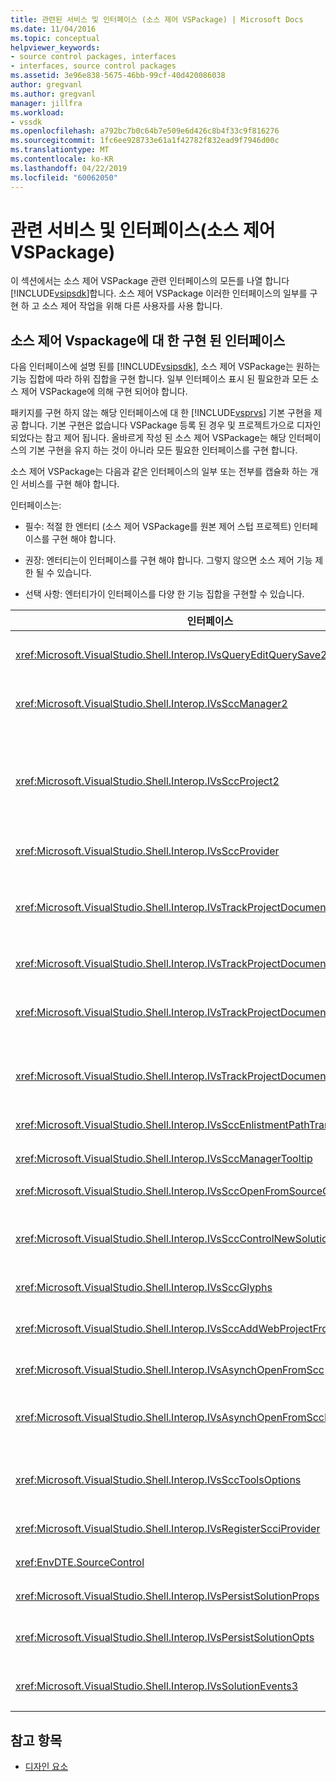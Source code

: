 ```yaml
---
title: 관련된 서비스 및 인터페이스 (소스 제어 VSPackage) | Microsoft Docs
ms.date: 11/04/2016
ms.topic: conceptual
helpviewer_keywords:
- source control packages, interfaces
- interfaces, source control packages
ms.assetid: 3e96e838-5675-46bb-99cf-40d420086038
author: gregvanl
ms.author: gregvanl
manager: jillfra
ms.workload:
- vssdk
ms.openlocfilehash: a792bc7b0c64b7e509e6d426c8b4f33c9f816276
ms.sourcegitcommit: 1fc6ee928733e61a1f42782f832ead9f7946d00c
ms.translationtype: MT
ms.contentlocale: ko-KR
ms.lasthandoff: 04/22/2019
ms.locfileid: "60062050"
---
```

# <a name="related-services-and-interfaces-source-control-vspackage"></a>관련 서비스 및 인터페이스(소스 제어 VSPackage)
이 섹션에서는 소스 제어 VSPackage 관련 인터페이스의 모든를 나열 합니다 [!INCLUDE[vsipsdk](../../extensibility/includes/vsipsdk_md.md)]합니다. 소스 제어 VSPackage 이러한 인터페이스의 일부를 구현 하 고 소스 제어 작업을 위해 다른 사용자를 사용 합니다.

## <a name="interfaces-implemented-by-and-for-source-control-vspackages"></a>소스 제어 Vspackage에 대 한 구현 된 인터페이스
 다음 인터페이스에 설명 된를 [!INCLUDE[vsipsdk](../../extensibility/includes/vsipsdk_md.md)], 소스 제어 VSPackage는 원하는 기능 집합에 따라 하위 집합을 구현 합니다. 일부 인터페이스 표시 된 필요한과 모든 소스 제어 VSPackage에 의해 구현 되어야 합니다.

 패키지를 구현 하지 않는 해당 인터페이스에 대 한 [!INCLUDE[vsprvs](../../code-quality/includes/vsprvs_md.md)] 기본 구현을 제공 합니다. 기본 구현은 없습니다 VSPackage 등록 된 경우 및 프로젝트가으로 디자인 되었다는 참고 제어 됩니다. 올바르게 작성 된 소스 제어 VSPackage는 해당 인터페이스의 기본 구현을 유지 하는 것이 아니라 모든 필요한 인터페이스를 구현 합니다.

 소스 제어 VSPackage는 다음과 같은 인터페이스의 일부 또는 전부를 캡슐화 하는 개인 서비스를 구현 해야 합니다.

 인터페이스는:

- 필수: 적절 한 엔터티 (소스 제어 VSPackage를 원본 제어 스텁 프로젝트) 인터페이스를 구현 해야 합니다.

- 권장: 엔터티는이 인터페이스를 구현 해야 합니다. 그렇지 않으면 소스 제어 기능 제한 될 수 있습니다.

- 선택 사항: 엔터티가이 인터페이스를 다양 한 기능 집합을 구현할 수 있습니다.

| 인터페이스 | 용도 | 에 의해 구현 | 구현? |
| - | - |--------------------------|-------------|
| <xref:Microsoft.VisualStudio.Shell.Interop.IVsQueryEditQuerySave2> | 편집기는 수정 하거나 파일을 저장 하기 전에이 인터페이스를 호출 합니다. 소스 제어 VSPackage 파일을 체크 아웃 하거나 거부할 수 작업을 체크 아웃 하지 못하면 합니다. | 소스 제어 VSPackage | 권장 |
| <xref:Microsoft.VisualStudio.Shell.Interop.IVsSccManager2> | 이 인터페이스는 등록 및 소스 제어를 사용 하 여 프로젝트의 등록을 취소 하 고 기본 소스 컨트롤 문자 모양에 대 한 지원을 제공 하는 같은 프로젝트에 대 한 기본 소스 제어 기능을 제공 합니다. | 소스 제어 VSPackage | 필수 |
| <xref:Microsoft.VisualStudio.Shell.Interop.IVsSccProject2> | 이 인터페이스에서 가져온 합니다 <xref:Microsoft.VisualStudio.Shell.Interop.IVsHierarchy> 를 사용 하 여는 <xref:System.Runtime.InteropServices.Marshal.QueryInterface%2A> 함수 또는 간단히 구현 하는 개체를 캐스팅 하 여 `IVsHierarchy` 를 `IVsSccProject2`합니다. 현재 소스 제어 상태 또는 위치를 프로젝트에 게 알리는 또는 프로젝트에서 소스 제어에서 파일 가져오기에 대 한 사용 됩니다. | 프로젝트 | 필수 |
| <xref:Microsoft.VisualStudio.Shell.Interop.IVsSccProvider> | 통합 모듈을 현재 활성 VSPackage를 설정 하려면이 인터페이스를 사용 합니다. | 소스 제어 VSPackage | 필수 |
| <xref:Microsoft.VisualStudio.Shell.Interop.IVsTrackProjectDocuments2> | 이 인터페이스는 구독 모델을 기반으로 합니다. 모든 VSPackage를 사용 하 여 한다는 것을 문서 이벤트를 수신 하 고 주의 사항은 이러한 셸에서 발생 된 이벤트에 신호를 보낼 수 있습니다. 구현 되 고 처리 [!INCLUDE[vsprvs](../../code-quality/includes/vsprvs_md.md)]를 구현 하는 이벤트를 다시 전달 하는 `IVsTrackProjectDocumentsEvents2` VSPackage에 있습니다. | 원본 제어 스텁 | 필수 |
| <xref:Microsoft.VisualStudio.Shell.Interop.IVsTrackProjectDocuments3> | 이 인터페이스는 일괄 처리, 동기화 된 읽기/쓰기 작업 및 고급 제공 `OnQueryAddFiles` 메서드. | 원본 제어 스텁 | 필수 |
| <xref:Microsoft.VisualStudio.Shell.Interop.IVsTrackProjectDocumentsEvents2> | **솔루션 탐색기** 프로젝트 파일 및 폴더를 변경 하거나 프로젝트에서 삭제할 때 또는 프로젝트에 새 파일이 추가 될 때이 인터페이스를 호출 합니다. 소스 제어 VSPackage 프로젝트 파일을 체크 아웃 하거나 작업을 취소할 수 있습니다. | 소스 제어 VSPackage | 권장 |
| <xref:Microsoft.VisualStudio.Shell.Interop.IVsTrackProjectDocumentsEvents3> | **솔루션 탐색기** 프로젝트 IVstrackProjectDocuments3 인터페이스의 메서드 호출에 대 한 응답에서이 인터페이스를 호출 합니다. 소스 제어 VSPackage 동기화 일괄 처리 작업을 추적할 수 읽기/쓰기 작업을 여러분과 함께 더 많은 고급 `OnQueryAddFiles` 메서드. | 소스 제어 VSPackage | 권장 |
| <xref:Microsoft.VisualStudio.Shell.Interop.IVsSccEnlistmentPathTranslation> | 이 인터페이스는 인 리스트 먼 트 관리 웹 프로젝트에 대 한 지원을 제공 합니다. | 소스 제어 VSPackage | 권장 |
| <xref:Microsoft.VisualStudio.Shell.Interop.IVsSccManagerTooltip> | 이 인터페이스는 프로젝트에서 소스 제어 파일에 대 한 도구 설명이 검색에 사용 됩니다. | 소스 제어 VSPackage | Optional |
| <xref:Microsoft.VisualStudio.Shell.Interop.IVsSccOpenFromSourceControl> | 이 인터페이스는 네임 스페이스 확장 지원을 제공합니다. | 소스 제어 VSPackage | Optional |
| <xref:Microsoft.VisualStudio.Shell.Interop.IVsSccControlNewSolution> | VSPackage에 네임 스페이스 확장을 통합 하려면이 인터페이스를 사용 합니다 **새로 만들기**, **열려**, 또는 **저장** 대화 상자. 따라서 프로젝트 자동으로 생성, 소스 제어에 추가 하거나 추가할 수를 저장 하면 소스 제어에 작업 적용 됩니다. | 소스 제어 VSPackage | Optional |
| <xref:Microsoft.VisualStudio.Shell.Interop.IVsSccGlyphs> | 추가 문자 모양이의 노드에 대 한 원본 제어 문자 모양으로 정의 하려면이 인터페이스를 사용 하는 VSPackage **솔루션 탐색기**합니다. | 소스 제어 VSPackage | Optional |
| <xref:Microsoft.VisualStudio.Shell.Interop.IVsSccAddWebProjectFromSourceControl> | 합니다 **추가** 웹 프로젝트 대화 상자는이 인터페이스를 사용 합니다. 소스 제어 위치 및 소스 제어 리포지토리에 해당 위치에서 이전에 추가한 웹 프로젝트를 열면 검색에 대 한 메서드를 제공 합니다. | 소스 제어 VSPackage | 권장 |
| <xref:Microsoft.VisualStudio.Shell.Interop.IVsAsynchOpenFromScc> | 이 인터페이스는 비동기 (백그라운드) 소스 제어에서 프로젝트 로드에 대 한 지원을 제공합니다. | 소스 제어 VSPackage | Optional |
| <xref:Microsoft.VisualStudio.Shell.Interop.IVsAsynchOpenFromSccProjectEvents> | 이 인터페이스를 사용 하 여 시작한 비동기 로딩의 진행률을 확인 하는 프로젝트 <xref:Microsoft.VisualStudio.Shell.Interop.IVsAsynchOpenFromScc>합니다. | 프로젝트 | Optional |
| <xref:Microsoft.VisualStudio.Shell.Interop.IVsSccToolsOptions> | 이 인터페이스는 현재 소스 제어 VSPackage를 쿼리 하기 위해 IDE를 허용 합니다. IDE는 VSPackage 등록 된 활성 원본 컨트롤이 없는 경우에 의미가 있는 소스 제어 설정의 값을 쿼리 합니다. 이 인터페이스를 구현 되 고 처리 [!INCLUDE[vsprvs](../../code-quality/includes/vsprvs_md.md)]합니다. | 원본 제어 스텁 | 필수 |
| <xref:Microsoft.VisualStudio.Shell.Interop.IVsRegisterScciProvider> | 이 인터페이스는 소스 제어 VSPackage를 등록 하는 중에 사용 됩니다. | 원본 제어 스텁 | 필수 |
| <xref:EnvDTE.SourceControl> | 이 인터페이스는 자동화에 사용 됩니다. 따라서 모든 UI를 표시 하지 않고 실행할 수 있는 함수에만 노출 합니다. | 소스 제어 VSPackage | Optional |
| <xref:Microsoft.VisualStudio.Shell.Interop.IVsPersistSolutionProps> | 이 인터페이스는 소스 제어 설정을 솔루션 (.sln) 파일에 저장 됩니다. 소스 제어 위치 및 소스 제어 상태 플래그의 설정에 포함 됩니다. | 소스 제어 VSPackage | 권장 |
| <xref:Microsoft.VisualStudio.Shell.Interop.IVsPersistSolutionOpts> | 솔루션 옵션 (.suo) 파일에 소스 제어 설정을 저장 하려면이 인터페이스 사용 됩니다. 이 현재 사용자의 인 리스트 먼 트 위치와 같은 사용자 고유의 소스 제어 설정을 포함할 수 있습니다. | 소스 제어 VSPackage | 권장 |
| <xref:Microsoft.VisualStudio.Shell.Interop.IVsSolutionEvents3> | 이 인터페이스는 이벤트를 모니터링 하려면 솔루션을 닫기 또는 프로젝트를 열 때 소스 제어에서 새 파일을 시작 하기 전에 프로젝트 파일을 체크 인하고 등의 작업을 수행 하기 위해 사용 됩니다. | 소스 제어 VSPackage | 권장 |

## <a name="see-also"></a>참고 항목
- [디자인 요소](../../extensibility/internals/source-control-vspackage-design-elements.md)